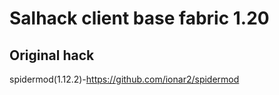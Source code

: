 # Salhack client base fabric 1.20

## Original hack
spidermod(1.12.2)-https://github.com/ionar2/spidermod
